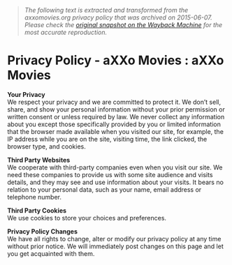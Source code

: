 > *The following text is extracted and transformed from the axxomovies.org privacy policy that was archived on 2015-06-07. Please check the [original snapshot on the Wayback Machine](https://web.archive.org/web/20150607144315id_/http%3A//axxomovies.org/%3Fpage_id%3D5406) for the most accurate reproduction.*

# Privacy Policy - aXXo Movies : aXXo Movies

**Your Privacy**  
We respect your privacy and we are committed to protect it. We don’t sell, share, and show your personal information without your prior permission or written consent or unless required by law. We never collect any information about you except those specifically provided by you or limited information that the browser made available when you visited our site, for example, the IP address while you are on the site, visiting time, the link clicked, the browser type, and cookies.

**Third Party Websites**  
We cooperate with third-party companies even when you visit our site. We need these companies to provide us with some site audience and visits details, and they may see and use information about your visits. It bears no relation to your personal data, such as your name, email address or telephone number.

**Third Party Cookies**  
We use cookies to store your choices and preferences.

**Privacy Policy Changes**  
We have all rights to change, alter or modify our privacy policy at any time without prior notice. We will immediately post changes on this page and let you get acquainted with them.
